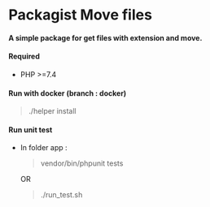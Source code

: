 # Packagist Move files
####  A simple package for get files with extension and move.

#### Required 

* PHP >=7.4

#### Run with docker (branch : docker)

> ./helper install

#### Run unit test

* In folder app :
    > vendor/bin/phpunit tests
                   
    OR
    
   > ./run_test.sh
